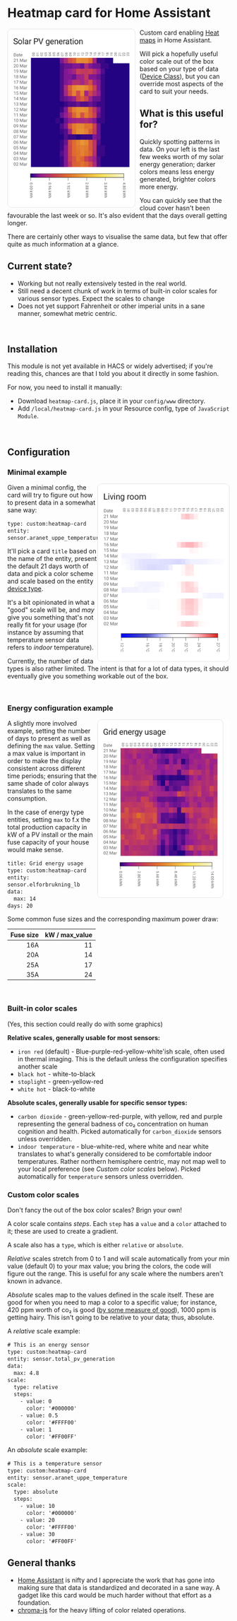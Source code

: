 # Heatmap card for Home Assistant
<img align="left" width="300" alt="A Heat map of solar energy generation" src="images/solar_pv.png">

Custom card enabling [Heat maps](https://en.wikipedia.org/wiki/Heat_map) in Home Assistant.

Will pick a hopefully useful color scale out of the box based on your type of data ([Device Class](https://www.home-assistant.io/integrations/sensor/#device-class)), but you can override most aspects of the card to suit your needs.

## What is this useful for?
Quickly spotting patterns in data. On your left is the last few weeks worth of my solar energy generation; darker colors means less energy generated, brighter colors more energy.

You can quickly see that the cloud cover hasn't been favourable the last week or so. It's also evident that the days overall getting longer.

There are certainly other ways to visualise the same data, but few that offer quite as much information at a glance.

## Current state?
* Working but not really extensively tested in the real world.
* Still need a decent chunk of work in terms of built-in color scales for various sensor types. Expect the scales to change
* Does not yet support Fahrenheit or other imperial units in a sane manner, somewhat metric centric.

<br clear="both"/>

## Installation
This module is not yet available in HACS or widely advertised; if you're reading this, chances are that I told you about it directly in some fashion.

For now, you need to install it manually:

  * Download `heatmap-card.js`, place it in your `config/www` directory.
  * Add `/local/heatmap-card.js` in your Resource config, type of `JavaScript Module`.

<br clear="both"/>

## Configuration
### Minimal example
<img align="right" width="300" alt="A temperature display heat map" src="images/temperature.png">

Given a minimal config, the card will try to figure out how to present data in a somewhat sane way:

```
type: custom:heatmap-card
entity: sensor.aranet_uppe_temperature
```

It'll pick a card `title` based on the name of the entity, present the default 21 days worth of 
data and pick a color scheme and scale based on the entity [device type](https://www.home-assistant.io/integrations/sensor/).

It's a bit opinionated in what a "good" scale will be, and _may_ give you something that's not really 
fit for your usage (for instance by assuming that temperature sensor data refers to _indoor_ temperature). 

Currently, the number of data types is also rather limited. The intent is that for a lot of data types, 
it should eventually give you something workable out of the box.

<br clear="both"/>

### Energy configuration example
<img align="right" width="300" alt="A temperature display heat map" src="images/grid_usage.png">

A slightly more involved example, setting the number of days to present as well as
defining the `max` value. Setting a max value is important in order to make the display
consistent across different time periods; ensuring that the same shade of color always
translates to the same consumption.

In the case of energy type entities, setting `max` to f.x the total production
capacity in kW of a PV install or the main fuse capacity of your house would make
sense.

```
title: Grid energy usage
type: custom:heatmap-card
entity: sensor.elforbrukning_lb
data:
  max: 14
days: 20
```

Some common fuse sizes and the corresponding maximum power draw:

|Fuse size| kW / max_value|
|     ---:|          ---: |
|      16A|             11|
|      20A|             14|
|      25A|             17|
|      35A|             24|

<br clear="both"/>

### Built-in color scales
(Yes, this section could really do with some graphics)

**Relative scales, generally usable for most sensors:**
* `iron red` (default) - Blue-purple-red-yellow-white'ish scale, often used in thermal imaging. This is the default unless the
configuration specifies another scale
* `black hot` - white-to-black
* `stoplight` - green-yellow-red
* `white hot` - black-to-white

**Absolute scales, generally usable for specific sensor types:**
* `carbon dioxide` - green-yellow-red-purple, with yellow, red and
  purple representing the general badness of co₂ concentration on
  human cognition and health. Picked automatically for `carbon_dioxide`
  sensors unless overridden.
* `indoor temperature` - blue-white-red, where white and near white
  translates to what's generally considered to be comfortable indoor
  temperatures. Rather northern hemisphere centric, may not map well
  to your local preference (see _Custom color scales_ below). Picked
  automatically for `temperature` sensors unless overridden.

### Custom color scales
Don't fancy the out of the box color scales? Brign your own!

A color scale contains _steps_. Each `step` has a `value` and
a `color` attached to it; these are used to create a gradient.

A scale also has a `type`, which is either `relative` or `absolute`.

_Relative_ scales stretch from 0 to 1 and will scale automatically from your min value (default 0) to your max value; you bring the colors, the code will figure out the range. This is useful for any scale where the numbers aren't known in advance.

_Absolute_ scales map to the values defined in the scale itself. These are good for when you need to map a color to a specific value; for instance, 420 ppm worth of co₂ is good ([by some measure of good](https://www.ipcc.ch/)), 1000 ppm is getting hairy. This isn't going to be relative to your data; thus, absolute.

A _relative_ scale example:
```
# This is an energy sensor
type: custom:heatmap-card
entity: sensor.total_pv_generation
data:
  max: 4.8
scale:
  type: relative
  steps:
    - value: 0
      color: '#000000'
    - value: 0.5
      color: '#FFFF00'
    - value: 1
      color: '#FF00FF'
```

An _absolute_ scale example:
```
# This is a temperature sensor
type: custom:heatmap-card
entity: sensor.aranet_uppe_temperature
scale:
  type: absolute
  steps:
    - value: 10
      color: '#000000'
    - value: 20
      color: '#FFFF00'
    - value: 30
      color: '#FF00FF'
```


## General thanks
* [Home Assistant](https://www.home-assistant.io/) is nifty and I  appreciate the work that has gone into making sure that data is standardized and decorated in a sane way. A gadget like this card would be much harder without that effort as a foundation.
* [chroma-js](https://gka.github.io/chroma.js/) for the heavy lifting of color related operations.